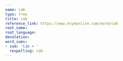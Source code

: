 ```yaml
---
name: cab
type: free
title: cab
reference_link: https://www.etymonline.com/word/cab
root_name: 
root_language: 
denotation: 
word_sums:
- sum: 'Cab + '
  respelling: cab
---
```

